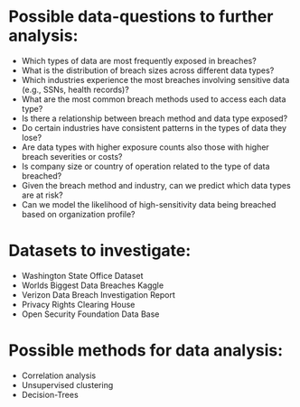 # Possible data-questions to further analysis:
- Which types of data are most frequently exposed in breaches?
- What is the distribution of breach sizes across different data types?
- Which industries experience the most breaches involving sensitive data (e.g., SSNs, health records)?
- What are the most common breach methods used to access each data type?
- Is there a relationship between breach method and data type exposed?
- Do certain industries have consistent patterns in the types of data they lose?
- Are data types with higher exposure counts also those with higher breach severities or costs?
- Is company size or country of operation related to the type of data breached?
- Given the breach method and industry, can we predict which data types are at risk?
- Can we model the likelihood of high-sensitivity data being breached based on organization profile?

# Datasets to investigate:
- Washington State Office Dataset
- Worlds Biggest Data Breaches Kaggle
- Verizon Data Breach Investigation Report
- Privacy Rights Clearing House
- Open Security Foundation Data Base

# Possible methods for data analysis:
- Correlation analysis
- Unsupervised clustering
- Decision-Trees
